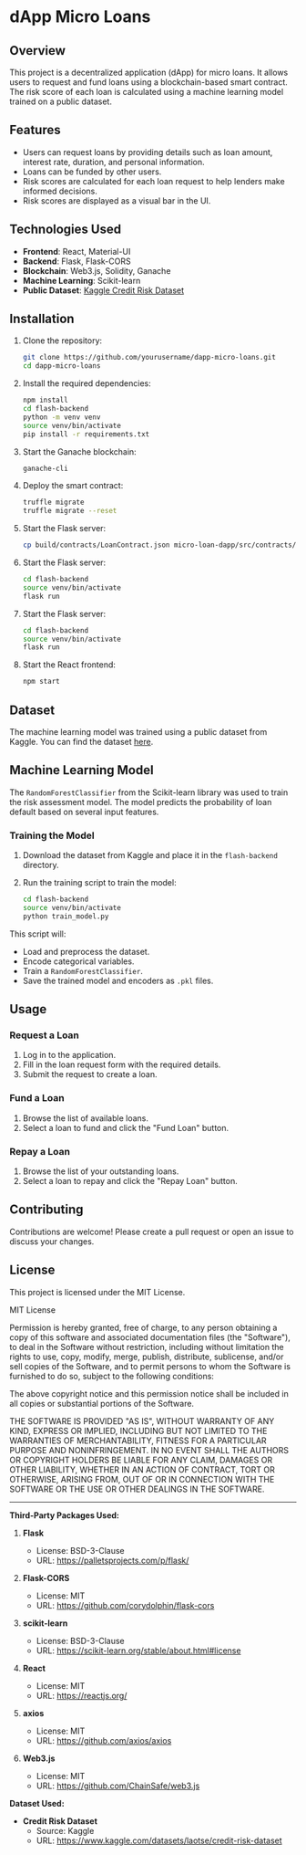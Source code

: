 # dApp Micro Loans

## Overview

This project is a decentralized application (dApp) for micro loans. It allows users to request and fund loans using a blockchain-based smart contract. The risk score of each loan is calculated using a machine learning model trained on a public dataset.

## Features

- Users can request loans by providing details such as loan amount, interest rate, duration, and personal information.
- Loans can be funded by other users.
- Risk scores are calculated for each loan request to help lenders make informed decisions.
- Risk scores are displayed as a visual bar in the UI.

## Technologies Used

- **Frontend**: React, Material-UI
- **Backend**: Flask, Flask-CORS
- **Blockchain**: Web3.js, Solidity, Ganache
- **Machine Learning**: Scikit-learn
- **Public Dataset**: [Kaggle Credit Risk Dataset](https://www.kaggle.com/datasets/laotse/credit-risk-dataset)

## Installation

1. Clone the repository:

    ```sh
    git clone https://github.com/yourusername/dapp-micro-loans.git
    cd dapp-micro-loans
    ```

2. Install the required dependencies:

    ```sh
    npm install
    cd flash-backend
    python -m venv venv
    source venv/bin/activate
    pip install -r requirements.txt
    ```

3. Start the Ganache blockchain:

    ```sh
    ganache-cli
    ```

4. Deploy the smart contract:

    ```sh
    truffle migrate
    truffle migrate --reset
    ```

5. Start the Flask server:

    ```sh
    cp build/contracts/LoanContract.json micro-loan-dapp/src/contracts/
    ```

6. Start the Flask server:

    ```sh
    cd flash-backend
    source venv/bin/activate
    flask run 
    ```

7. Start the Flask server:

    ```sh
    cd flash-backend
    source venv/bin/activate
    flask run 
    ```

8. Start the React frontend:

    ```sh
    npm start
    ```

## Dataset

The machine learning model was trained using a public dataset from Kaggle. You can find the dataset [here](https://www.kaggle.com/datasets/laotse/credit-risk-dataset).

## Machine Learning Model

The `RandomForestClassifier` from the Scikit-learn library was used to train the risk assessment model. The model predicts the probability of loan default based on several input features.

### Training the Model

1. Download the dataset from Kaggle and place it in the `flash-backend` directory.
2. Run the training script to train the model:

    ```sh
    cd flash-backend
    source venv/bin/activate
    python train_model.py
    ```

This script will:
- Load and preprocess the dataset.
- Encode categorical variables.
- Train a `RandomForestClassifier`.
- Save the trained model and encoders as `.pkl` files.

## Usage

### Request a Loan

1. Log in to the application.
2. Fill in the loan request form with the required details.
3. Submit the request to create a loan.

### Fund a Loan

1. Browse the list of available loans.
2. Select a loan to fund and click the "Fund Loan" button.

### Repay a Loan

1. Browse the list of your outstanding loans.
2. Select a loan to repay and click the "Repay Loan" button.

## Contributing

Contributions are welcome! Please create a pull request or open an issue to discuss your changes.

## License

This project is licensed under the MIT License.

MIT License

Permission is hereby granted, free of charge, to any person obtaining a copy
of this software and associated documentation files (the "Software"), to deal
in the Software without restriction, including without limitation the rights
to use, copy, modify, merge, publish, distribute, sublicense, and/or sell
copies of the Software, and to permit persons to whom the Software is
furnished to do so, subject to the following conditions:

The above copyright notice and this permission notice shall be included in all
copies or substantial portions of the Software.

THE SOFTWARE IS PROVIDED "AS IS", WITHOUT WARRANTY OF ANY KIND, EXPRESS OR
IMPLIED, INCLUDING BUT NOT LIMITED TO THE WARRANTIES OF MERCHANTABILITY,
FITNESS FOR A PARTICULAR PURPOSE AND NONINFRINGEMENT. IN NO EVENT SHALL THE
AUTHORS OR COPYRIGHT HOLDERS BE LIABLE FOR ANY CLAIM, DAMAGES OR OTHER
LIABILITY, WHETHER IN AN ACTION OF CONTRACT, TORT OR OTHERWISE, ARISING FROM,
OUT OF OR IN CONNECTION WITH THE SOFTWARE OR THE USE OR OTHER DEALINGS IN THE
SOFTWARE.

---

**Third-Party Packages Used:**

1. **Flask**
   - License: BSD-3-Clause
   - URL: https://palletsprojects.com/p/flask/

2. **Flask-CORS**
   - License: MIT
   - URL: https://github.com/corydolphin/flask-cors

3. **scikit-learn**
   - License: BSD-3-Clause
   - URL: https://scikit-learn.org/stable/about.html#license

4. **React**
   - License: MIT
   - URL: https://reactjs.org/

5. **axios**
   - License: MIT
   - URL: https://github.com/axios/axios

6. **Web3.js**
   - License: MIT
   - URL: https://github.com/ChainSafe/web3.js

**Dataset Used:**

- **Credit Risk Dataset**
  - Source: Kaggle
  - URL: https://www.kaggle.com/datasets/laotse/credit-risk-dataset
